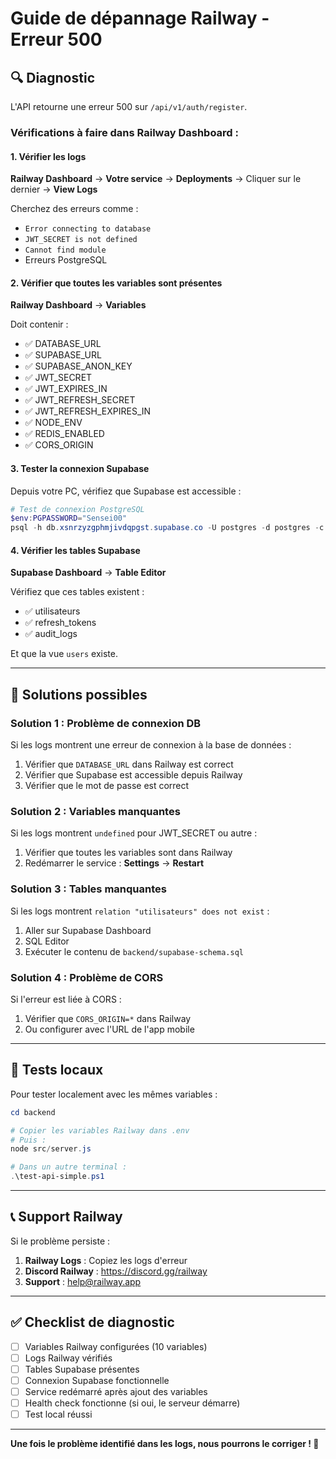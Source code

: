 # Guide de dépannage Railway - Erreur 500

## 🔍 Diagnostic

L'API retourne une erreur 500 sur `/api/v1/auth/register`.

### Vérifications à faire dans Railway Dashboard :

#### 1. Vérifier les logs

**Railway Dashboard** → **Votre service** → **Deployments** → Cliquer sur le dernier → **View Logs**

Cherchez des erreurs comme :
- `Error connecting to database`
- `JWT_SECRET is not defined`
- `Cannot find module`
- Erreurs PostgreSQL

#### 2. Vérifier que toutes les variables sont présentes

**Railway Dashboard** → **Variables**

Doit contenir :
- ✅ DATABASE_URL
- ✅ SUPABASE_URL
- ✅ SUPABASE_ANON_KEY
- ✅ JWT_SECRET
- ✅ JWT_EXPIRES_IN
- ✅ JWT_REFRESH_SECRET
- ✅ JWT_REFRESH_EXPIRES_IN
- ✅ NODE_ENV
- ✅ REDIS_ENABLED
- ✅ CORS_ORIGIN

#### 3. Tester la connexion Supabase

Depuis votre PC, vérifiez que Supabase est accessible :

```powershell
# Test de connexion PostgreSQL
$env:PGPASSWORD="Sensei00"
psql -h db.xsnrzyzgphmjivdqpgst.supabase.co -U postgres -d postgres -c "SELECT 1;"
```

#### 4. Vérifier les tables Supabase

**Supabase Dashboard** → **Table Editor**

Vérifiez que ces tables existent :
- ✅ utilisateurs
- ✅ refresh_tokens
- ✅ audit_logs

Et que la vue `users` existe.

---

## 🔧 Solutions possibles

### Solution 1 : Problème de connexion DB

Si les logs montrent une erreur de connexion à la base de données :

1. Vérifier que `DATABASE_URL` dans Railway est correct
2. Vérifier que Supabase est accessible depuis Railway
3. Vérifier que le mot de passe est correct

### Solution 2 : Variables manquantes

Si les logs montrent `undefined` pour JWT_SECRET ou autre :

1. Vérifier que toutes les variables sont dans Railway
2. Redémarrer le service : **Settings** → **Restart**

### Solution 3 : Tables manquantes

Si les logs montrent `relation "utilisateurs" does not exist` :

1. Aller sur Supabase Dashboard
2. SQL Editor
3. Exécuter le contenu de `backend/supabase-schema.sql`

### Solution 4 : Problème de CORS

Si l'erreur est liée à CORS :

1. Vérifier que `CORS_ORIGIN=*` dans Railway
2. Ou configurer avec l'URL de l'app mobile

---

## 🧪 Tests locaux

Pour tester localement avec les mêmes variables :

```powershell
cd backend

# Copier les variables Railway dans .env
# Puis :
node src/server.js

# Dans un autre terminal :
.\test-api-simple.ps1
```

---

## 📞 Support Railway

Si le problème persiste :

1. **Railway Logs** : Copiez les logs d'erreur
2. **Discord Railway** : https://discord.gg/railway
3. **Support** : help@railway.app

---

## ✅ Checklist de diagnostic

- [ ] Variables Railway configurées (10 variables)
- [ ] Logs Railway vérifiés
- [ ] Tables Supabase présentes
- [ ] Connexion Supabase fonctionnelle
- [ ] Service redémarré après ajout des variables
- [ ] Health check fonctionne (si oui, le serveur démarre)
- [ ] Test local réussi

---

**Une fois le problème identifié dans les logs, nous pourrons le corriger ! 🔧**
